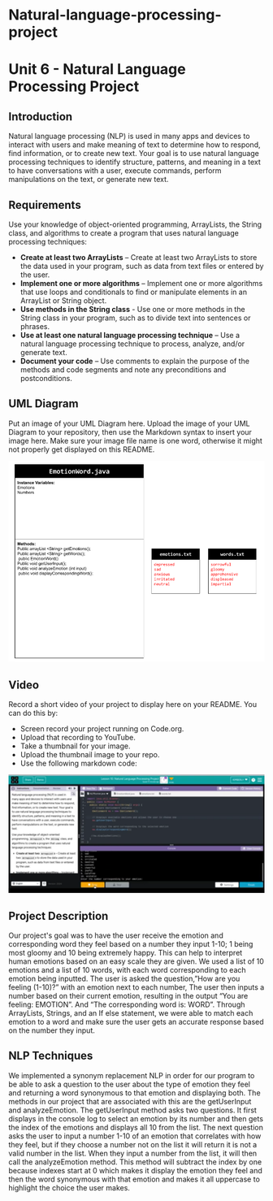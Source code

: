 # Natural-language-processing-project
# Unit 6 - Natural Language Processing Project

## Introduction

Natural language processing (NLP) is used in many apps and devices to interact with users and make meaning of text to determine how to respond, find information, or to create new text. Your goal is to use natural language processing techniques to identify structure, patterns, and meaning in a text to have conversations with a user, execute commands, perform manipulations on the text, or generate new text.

## Requirements

Use your knowledge of object-oriented programming, ArrayLists, the String class, and algorithms to create a program that uses natural language processing techniques:

- **Create at least two ArrayLists** – Create at least two ArrayLists to store the data used in your program, such as data from text files or entered by the user.
- **Implement one or more algorithms** – Implement one or more algorithms that use loops and conditionals to find or manipulate elements in an ArrayList or String object.
- **Use methods in the String class** - Use one or more methods in the String class in your program, such as to divide text into sentences or phrases.
- **Use at least one natural language processing technique** – Use a natural language processing technique to process, analyze, and/or generate text.
- **Document your code** – Use comments to explain the purpose of the methods and code segments and note any preconditions and postconditions.

## UML Diagram

Put an image of your UML Diagram here. Upload the image of your UML Diagram to your repository, then use the Markdown syntax to insert your image here. Make sure your image file name is one word, otherwise it might not properly get displayed on this README.

![UML Diagram for my project](UMLDiagram.png)

## Video

Record a short video of your project to display here on your README. You can do this by:

- Screen record your project running on Code.org.
- Upload that recording to YouTube.
- Take a thumbnail for your image.
- Upload the thumbnail image to your repo.
- Use the following markdown code:

[![Thumbnail for my project](thumbnail.png)]((https://youtu.be/JQ67vThDCU0))

## Project Description

Our project's goal was to have the user receive the emotion and corresponding word they feel based on a number they input 1-10; 1 being most gloomy and 10 being extremely happy. This can help to interpret human emotions based on an easy scale they are given. We used a list of 10 emotions and a list of 10 words, with each word corresponding to each emotion being inputted. The user is asked the question,”How are you feeling (1-10)?” with an emotion next to each number, The user then inputs a number based on their current emotion, resulting in the output “You are feeling: EMOTION”. And “The corresponding word is: WORD”. Through ArrayLists, Strings, and an If else statement, we were able to match each emotion to a word and make sure the user gets an accurate response based on the number they input.


## NLP Techniques

We implemented a synonym replacement NLP in order for our program to be able to ask a question to the user about the type of emotion they feel and returning a word synonymous to that emotion and displaying both. The methods in our project that are associated with this are the getUserInput and analyzeEmotion. The getUserInput method asks two questions. It first displays in the console log to select an emotion by its number and then gets the index of the emotions and displays all 10 from the list. The next question asks the user to input a number 1-10 of an emotion that correlates with how they feel, but if they choose a number not on the list it will return it is not a valid number in the list. When they input a number from the list, it will then call the analyzeEmotion method. This method will subtract the index by one because indexes start at 0 which makes it display the emotion they feel and then the word synonymous with that emotion and makes it all uppercase to highlight the choice the user makes. 


